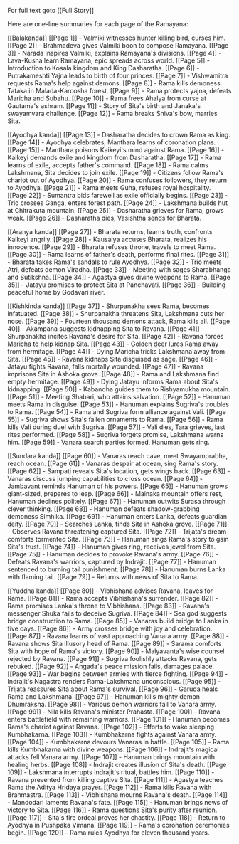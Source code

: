 
For full text goto [[Full Story]]

Here are one-line summaries for each page of the Ramayana:

[[Balakanda]]
[[Page 1]] - Valmiki witnesses hunter killing bird, curses him.
[[Page 2]] - Brahmadeva gives Valmiki boon to compose Ramayana.
[[Page 3]] - Narada inspires Valmiki, explains Ramayana's divisions.
[[Page 4]] - Lava-Kusha learn Ramayana, epic spreads across world.
[[Page 5]] - Introduction to Kosala kingdom and King Dasharatha.
[[Page 6]] - Putrakameshti Yajna leads to birth of four princes.
[[Page 7]] - Vishwamitra requests Rama's help against demons.
[[Page 8]] - Rama kills demoness Tataka in Malada-Karoosha forest.
[[Page 9]] - Rama protects yajna, defeats Maricha and Subahu.
[[Page 10]] - Rama frees Ahalya from curse at Gautama's ashram.
[[Page 11]] - Story of Sita's birth and Janaka's swayamvara challenge.
[[Page 12]] - Rama breaks Shiva's bow, marries Sita.

[[Ayodhya kanda]]
[[Page 13]] - Dasharatha decides to crown Rama as king.
[[Page 14]] - Ayodhya celebrates, Manthara learns of coronation plans.
[[Page 15]] - Manthara poisons Kaikeyi's mind against Rama.
[[Page 16]] - Kaikeyi demands exile and kingdom from Dasharatha.
[[Page 17]] - Rama learns of exile, accepts father's command.
[[Page 18]] - Rama calms Lakshmana, Sita decides to join exile.
[[Page 19]] - Citizens follow Rama's chariot out of Ayodhya.
[[Page 20]] - Rama confuses followers, they return to Ayodhya.
[[Page 21]] - Rama meets Guha, refuses royal hospitality.
[[Page 22]] - Sumantra bids farewell as exile officially begins.
[[Page 23]] - Trio crosses Ganga, enters forest path.
[[Page 24]] - Lakshmana builds hut at Chitrakuta mountain.
[[Page 25]] - Dasharatha grieves for Rama, grows weak.
[[Page 26]] - Dasharatha dies, Vasishtha sends for Bharata.

[[Aranya kanda]]
[[Page 27]] - Bharata returns, learns truth, confronts Kaikeyi angrily.
[[Page 28]] - Kausalya accuses Bharata, realizes his innocence.
[[Page 29]] - Bharata refuses throne, travels to meet Rama.
[[Page 30]] - Rama learns of father's death, performs final rites.
[[Page 31]] - Bharata takes Rama's sandals to rule Ayodhya.
[[Page 32]] - Trio meets Atri, defeats demon Viradha.
[[Page 33]] - Meeting with sages Sharabhanga and Sutikshna.
[[Page 34]] - Agastya gives divine weapons to Rama.
[[Page 35]] - Jatayu promises to protect Sita at Panchavati.
[[Page 36]] - Building peaceful home by Godavari river.


[[Kishkinda kanda]]
[[Page 37]] - Shurpanakha sees Rama, becomes infatuated.
[[Page 38]] - Shurpanakha threatens Sita, Lakshmana cuts her nose.
[[Page 39]] - Fourteen thousand demons attack, Rama kills all.
[[Page 40]] - Akampana suggests kidnapping Sita to Ravana.
[[Page 41]] - Shurpanakha incites Ravana's desire for Sita.
[[Page 42]] - Ravana forces Maricha to help kidnap Sita.
[[Page 43]] - Golden deer lures Rama away from hermitage.
[[Page 44]] - Dying Maricha tricks Lakshmana away from Sita.
[[Page 45]] - Ravana kidnaps Sita disguised as sage.
[[Page 46]] - Jatayu fights Ravana, falls mortally wounded.
[[Page 47]] - Ravana imprisons Sita in Ashoka grove.
[[Page 48]] - Rama and Lakshmana find empty hermitage.
[[Page 49]] - Dying Jatayu informs Rama about Sita's kidnapping.
[[Page 50]] - Kabandha guides them to Rishyamukha mountain.
[[Page 51]] - Meeting Shabari, who attains salvation.
[[Page 52]] - Hanuman meets Rama in disguise.
[[Page 53]] - Hanuman explains Sugriva's troubles to Rama.
[[Page 54]] - Rama and Sugriva form alliance against Vali.
[[Page 55]] - Sugriva shows Sita's fallen ornaments to Rama.
[[Page 56]] - Rama kills Vali during duel with Sugriva.
[[Page 57]] - Vali dies, Tara grieves, last rites performed.
[[Page 58]] - Sugriva forgets promise, Lakshmana warns him.
[[Page 59]] - Vanara search parties formed, Hanuman gets ring.


[[Sundara kanda]]
[[Page 60]] - Vanaras reach cave, meet Swayamprabha, reach ocean.
[[Page 61]] - Vanaras despair at ocean, sing Rama's story.
[[Page 62]] - Sampati reveals Sita's location, gets wings back.
[[Page 63]] - Vanaras discuss jumping capabilities to cross ocean.
[[Page 64]] - Jambavant reminds Hanuman of his powers.
[[Page 65]] - Hanuman grows giant-sized, prepares to leap.
[[Page 66]] - Mainaka mountain offers rest, Hanuman declines politely.
[[Page 67]] - Hanuman outwits Surasa through clever thinking.
[[Page 68]] - Hanuman defeats shadow-grabbing demoness Simhika.
[[Page 69]] - Hanuman enters Lanka, defeats guardian deity.
[[Page 70]] - Searches Lanka, finds Sita in Ashoka grove.
[[Page 71]] - Observes Ravana threatening captured Sita.
[[Page 72]] - Trijata's dream comforts tormented Sita.
[[Page 73]] - Hanuman sings Rama's story to gain Sita's trust.
[[Page 74]] - Hanuman gives ring, receives jewel from Sita.
[[Page 75]] - Hanuman decides to provoke Ravana's army.
[[Page 76]] - Defeats Ravana's warriors, captured by Indrajit.
[[Page 77]] - Hanuman sentenced to burning tail punishment.
[[Page 78]] - Hanuman burns Lanka with flaming tail.
[[Page 79]] - Returns with news of Sita to Rama.


[[Yuddha kanda]]
[[Page 80]] - Vibhishana advises Ravana, leaves for Rama.
[[Page 81]] - Rama accepts Vibhishana's surrender.
[[Page 82]] - Rama promises Lanka's throne to Vibhishana.
[[Page 83]] - Ravana's messenger Shuka fails to deceive Sugriva.
[[Page 84]] - Sea god suggests bridge construction to Rama.
[[Page 85]] - Vanaras build bridge to Lanka in five days.
[[Page 86]] - Army crosses bridge with joy and celebration.
[[Page 87]] - Ravana learns of vast approaching Vanara army.
[[Page 88]] - Ravana shows Sita illusory head of Rama.
[[Page 89]] - Sarama comforts Sita with hope of Rama's victory.
[[Page 90]] - Malyavanta's wise counsel rejected by Ravana.
[[Page 91]] - Sugriva foolishly attacks Ravana, gets rebuked.
[[Page 92]] - Angada's peace mission fails, damages palace.
[[Page 93]] - War begins between armies with fierce fighting.
[[Page 94]] - Indrajit's Nagastra renders Rama-Lakshmana unconscious.
[[Page 95]] - Trijata reassures Sita about Rama's survival.
[[Page 96]] - Garuda heals Rama and Lakshmana.
[[Page 97]] - Hanuman kills mighty demon Dhumraksha.
[[Page 98]] - Various demon warriors fall to Vanara army.
[[Page 99]] - Nila kills Ravana's minister Prahasta.
[[Page 100]] - Ravana enters battlefield with remaining warriors.
[[Page 101]] - Hanuman becomes Rama's chariot against Ravana.
[[Page 102]] - Efforts to wake sleeping Kumbhakarna.
[[Page 103]] - Kumbhakarna fights against Vanara army.
[[Page 104]] - Kumbhakarna devours Vanaras in battle.
[[Page 105]] - Rama kills Kumbhakarna with divine weapons.
[[Page 106]] - Indrajit's magical attacks fell Vanara army.
[[Page 107]] - Hanuman brings mountain with healing herbs.
[[Page 108]] - Indrajit creates illusion of Sita's death.
[[Page 109]] - Lakshmana interrupts Indrajit's ritual, battles him.
[[Page 110]] - Ravana prevented from killing captive Sita.
[[Page 111]] - Agastya teaches Rama the Aditya Hridaya prayer.
[[Page 112]] - Rama kills Ravana with Brahmastra.
[[Page 113]] - Vibhishana mourns Ravana's death.
[[Page 114]] - Mandodari laments Ravana's fate.
[[Page 115]] - Hanuman brings news of victory to Sita.
[[Page 116]] - Rama questions Sita's purity after reunion.
[[Page 117]] - Sita's fire ordeal proves her chastity.
[[Page 118]] - Return to Ayodhya in Pushpaka Vimana.
[[Page 119]] - Rama's coronation ceremonies begin.
[[Page 120]] - Rama rules Ayodhya for eleven thousand years.